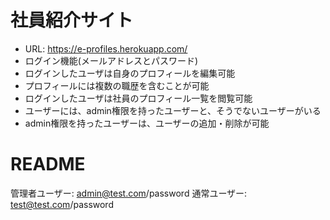 # 社員紹介サイト
- URL: https://e-profiles.herokuapp.com/
- ログイン機能(メールアドレスとパスワード)
- ログインしたユーザは自身のプロフィールを編集可能
- プロフィールには複数の職歴を含むことが可能
- ログインしたユーザは社員のプロフィール一覧を閲覧可能
- ユーザーには、admin権限を持ったユーザーと、そうでないユーザーがいる
- admin権限を持ったユーザーは、ユーザーの追加・削除が可能

# README
管理者ユーザー: admin@test.com/password
通常ユーザー: test@test.com/password
